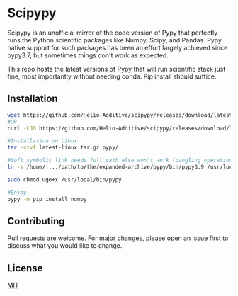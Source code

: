 # Scipypy

Scipypy is an unofficial mirror of the code version of Pypy that perfectly runs the Python scientific packages like Numpy, Scipy, and Pandas. Pypy native support for such packages has been an effort largely achieved since pypy3.7, but sometimes things don't work as expected. 

This repo hosts the latest versions of Pypy that will run scientific stack just fine, most importantly without needing conda. Pip install should suffice.


## Installation

```bash
wget https://github.com/Helio-Additive/scipypy/releases/download/latest/latest-linux64.tar.gz
#OR
curl -LJO https://github.com/Helio-Additive/scipypy/releases/download/latest/latest-linux64.tar.gz

#Installation on Linux
tar -xzvf latest-linux.tar.gz pypy/

#Soft symbolic link needs full path else won't work (dangling operations)
ln -s /home/..../path/to/the/expanded-archive/pypy/bin/pypy3.9 /usr/local/bin/pypy

sudo chmod ugo+x /usr/local/bin/pypy

#Enjoy
pypy -m pip install numpy

```

## Contributing
Pull requests are welcome. For major changes, please open an issue first to discuss what you would like to change.

## License
[MIT](https://choosealicense.com/licenses/mit/)
